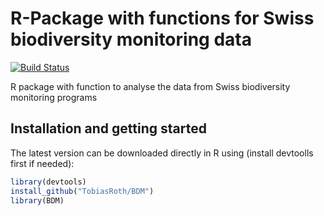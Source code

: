 # R-Package with functions for Swiss biodiversity monitoring data

[![Build Status](https://travis-ci.org/TobiasRoth/BDM.svg?branch=master)](https://travis-ci.org/TobiasRoth/BDM)

R package with function to analyse the data from Swiss biodiversity monitoring programs


## Installation and getting started

The latest version can be downloaded directly in R using (install devtoolls first if needed):

```r
library(devtools)
install_github("TobiasRoth/BDM")
library(BDM)
```

